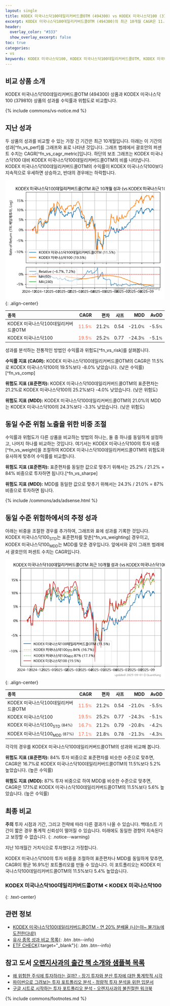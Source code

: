 ```yaml
---
layout: single
title: KODEX 미국나스닥100데일리커버드콜OTM (494300) vs KODEX 미국나스닥100 (379810)
excerpt: KODEX 미국나스닥100데일리커버드콜OTM (494300)의 최근 10개월 CAGR은 11.5%로 KODEX 미국나스닥100 (379810)의 19.5%보다 -8.0% 낮았습니다.
header:
  overlay_color: "#333"
  show_overlay_excerpt: false
toc: true
categories:
- vs
keywords: KODEX 미국나스닥100, KODEX 미국나스닥100데일리커버드콜OTM, KODEX 미국나스닥100데일리커버드콜OTM KODEX 미국나스닥100 비교, 494300, 379810, 494300 494300 비교
---
```


## 비교 상품 소개


KODEX 미국나스닥100데일리커버드콜OTM (494300) 상품과 KODEX 미국나스닥100 (379810) 상품의 성과를 수익률과 위험도로 비교합니다.





{% include commons/vs-notice.md %}

## 지난 성과

두 상품의 성과를 비교할 수 있는 가장 긴 기간은 최근 10개월입니다. 아래는 이 기간의 성과[^fn_vs_perf]를 그래프와 표로 나타낸 것입니다.
그래프 범례에서 괄호안의 퍼센트 수치는 CAGR[^fn_vs_cagr_metric]입니다.
하단의 보조 그래프는 KODEX 미국나스닥100 대비 KODEX 미국나스닥100데일리커버드콜OTM의 비를 나타냅니다.
KODEX 미국나스닥100데일리커버드콜OTM의 수익률이 KODEX 미국나스닥100보다 지속적으로 우세하면 상승하고, 반대의 경우에는 하락합니다.

![KODEX 미국나스닥100데일리커버드콜OTM](/vs/images/494300-vs-379810_dual.png){: .align-center}

| **종목** | **CAGR** | **편차** | **샤프** | **MDD** | **AvDD** |
| :------------ | ------: | -----------: | -------: | ------: | -------: |
| KODEX 미국나스닥100데일리커버드콜OTM | <span style="color: tomato">11.5<small>%</small></span> | 21.2<small>%</small> | 0.54 | -21.0<small>%</small> | -5.5<small>%</small> |
| KODEX 미국나스닥100 | <span style="color: tomato">19.5<small>%</small></span> | 25.2<small>%</small> | 0.77 | -24.3<small>%</small> | -5.1<small>%</small> |

<!-- more -->


성과를 분석하는 전통적인 방법인 수익률과 위험도[^fn_vs_risk]를 살펴봅니다.

**수익률 지표 (CAGR):** KODEX 미국나스닥100데일리커버드콜OTM의 CAGR은 11.5%로 KODEX 미국나스닥100의 19.5%보다 -8.0% 낮았습니다. (낮은 수익률)[^fn_vs_comp]

**위험도 지표 (표준편차):** KODEX 미국나스닥100데일리커버드콜OTM의 표준편차는 21.2%로 KODEX 미국나스닥100의 25.2%보다 -4.0% 낮았습니다. (낮은 위험도)

**위험도 지표 (MDD):** KODEX 미국나스닥100데일리커버드콜OTM의 21.0%의 MDD는 KODEX 미국나스닥100의 24.3%보다 -3.3% 낮았습니다. (낮은 위험도)



## 동일 수준 위험 노출을 위한 비중 조절

수익률과 위험도가 다른 상품을 비교하는 방법의 하나는, 둘 중 하나를 동일하게 설정하고, 나머지 하나를 비교하는 것입니다.
여기서는 KODEX 미국나스닥100의 투자 비중[^fn_vs_weight]을 조절하여 KODEX 미국나스닥100데일리커버드콜OTM의 위험도와 유사하게 맞추어 수익률를 비교합니다.

**위험도 지표 (표준편차):** 표준편차를 동일한 값으로 맞추기 위해서는 25.2% / 21.2% = 84% 비중으로 투자하면 됩니다.[^fn_vs_sharpe]

**위험도 지표 (MDD):** MDD를 동일한 값으로 맞추기 위해서는 24.3% / 21.0% = 87% 비중으로 투자하면 됩니다.


{% include /commons/ads/adsense.html %}



## 동일 수준 위험하에서의 추정 성과

아래는 비중을 조절한 경우를 추가하여, 그래프와 표에 성과를 기록한 것입니다.
KODEX 미국나스닥100<sub>STD</sub>는 표준편차를 맞춘[^fn_vs_weighting] 경우이고, KODEX 미국나스닥100<sub>MDD</sub>는 MDD를 맞춘 경우입니다.
앞에서와 같이 그래프 범례에서 괄호안의 퍼센트 수치는 CAGR입니다.


![KODEX 미국나스닥100데일리커버드콜OTM](/vs/images/494300-vs-379810.png){: .align-center}



| **종목** | **CAGR** | **편차** | **샤프** | **MDD** | **AvDD** |
| :------------ | ------: | -----------: | -------: | ------: | -------: |
| KODEX 미국나스닥100데일리커버드콜OTM | <span style="color: tomato">11.5<small>%</small></span> | 21.2<small>%</small> | 0.54 | -21.0<small>%</small> | -5.5<small>%</small> |
| KODEX 미국나스닥100 | <span style="color: tomato">19.5<small>%</small></span> | 25.2<small>%</small> | 0.77 | -24.3<small>%</small> | -5.1<small>%</small> |
| KODEX 미국나스닥100<sub>STD</sub> <small>(84%)</small> | <span style="color: tomato">16.7<small>%</small></span> | 21.2<small>%</small> | 0.79 | -20.8<small>%</small> | -4.2<small>%</small> |
| KODEX 미국나스닥100<sub>MDD</sub> <small>(87%)</small> | <span style="color: tomato">17.1<small>%</small></span> | 21.8<small>%</small> | 0.78 | -21.3<small>%</small> | -4.3<small>%</small> |



각각의 경우를 KODEX 미국나스닥100데일리커버드콜OTM의 성과와 비교해 봅니다.

**위험도 지표 (표준편차):** 84% 투자 비중으로 표준편차를 비슷한 수준으로 맞추면, CAGR은 16.7%로 KODEX 미국나스닥100데일리커버드콜OTM의 11.5%보다 5.2% 높았습니다. (높은 수익률)

**위험도 지표 (MDD):** 87% 투자 비중으로 하여 MDD를 비슷한 수준으로 맞추면, CAGR은 17.1%로 KODEX 미국나스닥100데일리커버드콜OTM의 11.5%보다 5.6% 높았습니다. (높은 수익률)




## 최종 비교

**주의** 투자 시점과 기간, 그리고 전략에 따라 다른 결과가 나올 수 있습니다. 백테스트 기간이 짧은 경우 통계적 신뢰성이 떨어질 수 있습니다. 미래에도 동일한 경향이 지속된다고 보장할 수 없습니다.
{: .notice--warning}

지난 10개월간 거치식으로 투자했다고 가정합니다.

KODEX 미국나스닥100의 투자 비중을 조절하여 표준편차나 MDD를 동일하게 맞추면, CAGR이 평균 16.9%인 포트폴리오를 만들 수 있습니다.
이 포트폴리오는 KODEX 미국나스닥100데일리커버드콜OTM의 11.5%보다 5.4% 높았습니다.

### KODEX 미국나스닥100데일리커버드콜OTM &lt; KODEX 미국나스닥100
{: .text-center}


## 관련 정보

- [KODEX 미국나스닥100데일리커버드콜OTM - 연 20% 분배율 (나는야~ 불가능에 도전한다네!)](https://kongdori.tistory.com/356)
- [유사 종목 성과 비교 목록](/vs/){: .btn .btn--info}
- [ETF CHECK](https://www.etfcheck.co.kr/mobile/etpitem/379810/compare?compCode%5B%5D=494300){:target="_blank"}{: .btn .btn--info}


## 참고 도서 [오렌지사과의 출간 책 소개와 샘플북 목록](https://kongdori.tistory.com/691)

- [왜 위험한 주식에 투자하라는 걸까? - 장기 투자와 분산 투자에 대한 통계학적 시각](https://kongdori.tistory.com/421)
- [파이썬으로 그려보는 투자 포트폴리오 분석  - 정량적 투자 분석을 위한 입문서](https://kongdori.tistory.com/643)
- [구글 시트로 시작하는 투자 포트폴리오 분석 - 오렌지사과의 불친절한 워크북](https://kongdori.tistory.com/449)

{% include commons/footnotes.md %}